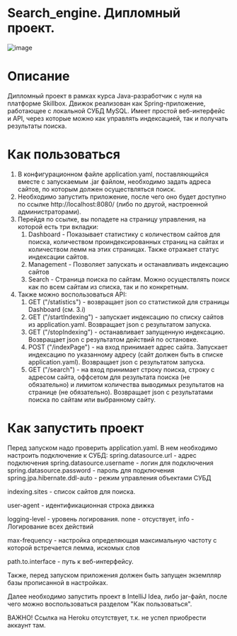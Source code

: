 # Search_engine. Дипломный проект.
![image](https://user-images.githubusercontent.com/88770126/164973794-fb3a2b49-4b48-4d88-a073-e42aaa0d54de.png)


# Описание

Дипломный проект в рамках курса Java-разработчик с нуля на платформе Skillbox. 
Движок реализован как Spring-приложение, работающее с локальной СУБД MySQL. Имеет 
простой веб-интерфейс и API, через которые можно как управлять индексацией, так и 
получать результаты поиска. 

# Как пользоваться

1. В конфигурационном файле application.yaml, поставляющийся вместе с запускаемым
.jar файлом, необходимо задать адреса сайтов, по которым должен осуществляться поиск.
2. Необходимо запустить приложение, после чего оно будет доступно по ссылке http://localhost:8080/ 
(либо по другой, настроенной администраторами).
3. Перейдя по ссылке, вы попадете на страницу управления, на которой есть три вкладки:
   1. Dashboard - Показывает статистику с количеством сайтов для поиска, количеством
   проиндексированных страниц на сайтах и количеством лемм на этих страницах. Также
   отражает статус индексации сайтов.
   2. Management - Позволяет запускать и останавливать индексацию сайтов
   3. Search - Страница поиска по сайтам. Можно осуществлять поиск как по всем сайтам из
   списка, так и по конкретным.
4. Также можно воспользоваться API:
   1. GET ("/statistics") - возвращает json со статистикой для страницы Dashboard (см. 3.i)
   2. GET ("/startIndexing") - запускает индексацию по списку сайтов из application.yaml.
   Возвращает json с результатом запуска.
   3. GET ("/stopIndexing") - останавливает запущенную индексацию. Возвращает json с результатом действий по остановке.
   4. POST ("/indexPage") - на вход принимает адрес сайта. Запускает индексацию по указанному адресу 
   (сайт должен быть в списке application.yaml). Возвращает json с результатом запуска.
   5. GET ("/search") - на вход принимает строку поиска, строку с адресом сайта, оффсетом 
   для результата поиска (не обязательно) и лимитом количества выводимых результатов на странице (не обязательно).
   Возвращает json с результатами поиска по сайтам или выбранному сайту.

# Как запустить проект

Перед запуском надо проверить application.yaml. В нем необходимо настроить подключение к СУБД:
spring.datasource.url - адрес подключения
spring.datasource.username - логин для подключения
spring.datasource.password - пароль для подключения
spring.jpa.hibernate.ddl-auto - режим управления объектами СУБД

indexing.sites - список сайтов для поиска.

user-agent - идентификационная строка движка

logging-level - уровень логирования. none - отсуствует, info - Логирование всех действий

max-frequency - настройка определяющая максимальную частоту с которой встречается лемма, искомых слов

path.to.interface - путь к веб-интерфейсу.

Также, перед запуском приложения должен быть запущен экземпляр базы прописанной в настройках.

Далее необходимо запустить проект в IntelliJ Idea, либо jar-файл, после чего можно воспользоваться разделом "Как пользоваться".

ВАЖНО! Ссылка на Heroku отсутствует, т.к. не успел приобрести аккаунт там.

